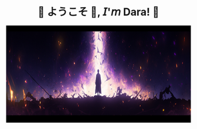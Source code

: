 <h1 align="center">💠 ようこそ 👋, 𝘐'𝘮 Dara! 💠</h1>
<div align="center">
  <img width="805" height="265" src=assets/header.png />
</div>
